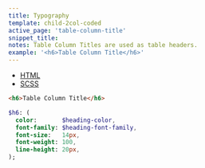 ```yaml
---
title: Typography
template: child-2col-coded
active_page: 'table-column-title'
snippet_title:
notes: Table Column Titles are used as table headers.
example: '<h6>Table Column Title</h6>'
---
```


* [HTML](0)
* [SCSS](1)

```html
<h6>Table Column Title</h6>
```
```sass
$h6: (
  color:       $heading-color,
  font-family: $heading-font-family,
  font-size:   14px,
  font-weight: 100,
  line-height: 20px,
);
```
